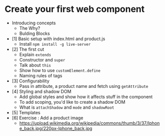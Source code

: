 # Create your first web component

* Introducing concepts
  * The Why?
  * Bulding Blocks
* [1] Basic setup with index.html and product.js
  * Install `npm install -g live-server`
* [2] The first cut
  * Explain `extends`
  * Constructor and `super`
  * Talk about `this`
  * Show how to use `customElement.define`
  * Naming rules of tags
* [3] Configurability
  * Pass in attribute, a product name and fetch using `getAttribute`
* [4] Styling and shadow DOM
  * Add global styles and show how it affects stuff in the component
  * To add scoping, you'd like to create a shadow DOM
  * What is `attachShadow` and `mode` and `shadowRoot`
* [5] Templates
* [6] Exercise : Add a product image
  * https://upload.wikimedia.org/wikipedia/commons/thumb/3/37/Iphone_back.jpg/220px-Iphone_back.jpg

